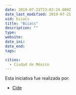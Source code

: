 ```yaml
---
date: 2019-07-21T23:02:24.000Z
date_last_modified: 2019-07-21
uid: biiacs
title: "Biiacs"
description: ""
type: 
website: 
date_ini: 
date_end: 
tags:

cities: 
  - Ciudad de México
---
```


Esta iniciativa fue realizada por:

- [Cide](/organizaciones/cide)

